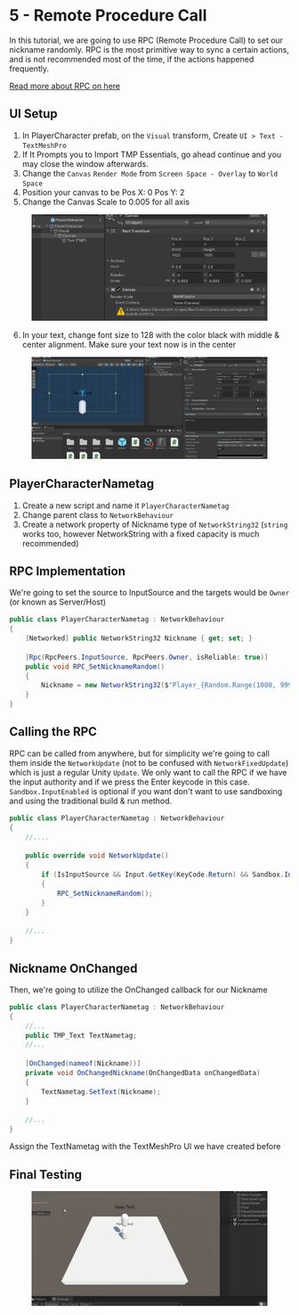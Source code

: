 # 5 - Remote Procedure Call
In this tutorial, we are going to use RPC (Remote Procedure Call) to set our nickname randomly. RPC is the most primitive way to sync a certain actions, and is not recommended most of the time, if the actions happened frequently.

[Read more about RPC on here](remote-procedure-calls-rpcs.md)

## UI Setup

1. In PlayerCharacter prefab, on the `Visual` transform, Create `UI > Text - TextMeshPro`
2. If It Prompts you to Import TMP Essentials, go ahead continue and you may close the window afterwards.
3. Change the `Canvas` `Render Mode` from `Screen Space - Overlay` to `World Space`
4. Position your canvas to be 
    Pos X: 0
    Pos Y: 2 
5. Change the Canvas Scale to 0.005 for all axis

<figure><img src="../images/getting-started/105-canvas.png" alt=""><figcaption></figcaption></figure>

6. In your text, change font size to 128 with the color black with middle & center alignment. Make sure your text now is in the center

<figure><img src="../images/getting-started/105-tmp.png" alt=""><figcaption></figcaption></figure>

## PlayerCharacterNametag

1. Create a new script and name it `PlayerCharacterNametag`
2. Change parent class to `NetworkBehaviour`
3. Create a network property of Nickname type of `NetworkString32` (`string` works too, however NetworkString with a fixed capacity is much recommended)

## RPC Implementation

We're going to set the source to InputSource and the targets would be `Owner` (or known as Server/Host)

```cs
public class PlayerCharacterNametag : NetworkBehaviour
{
    [Networked] public NetworkString32 Nickname { get; set; }

    [Rpc(RpcPeers.InputSource, RpcPeers.Owner, isReliable: true)]
    public void RPC_SetNicknameRandom()
    {
        Nickname = new NetworkString32($"Player_{Random.Range(1000, 9999)}");
    }
}
```

## Calling the RPC

RPC can be called from anywhere, but for simplicity we're going to call them inside the `NetworkUpdate` (not to be confused with `NetworkFixedUpdate`) which is just a regular Unity `Update`.
We only want to call the RPC if we have the input authority and if we press the Enter keycode in this case.
`Sandbox.InputEnabled` is optional if you want don't want to use sandboxing and using the traditional build & run method.

```cs
public class PlayerCharacterNametag : NetworkBehaviour
{
    //....

    public override void NetworkUpdate()
    {
        if (IsInputSource && Input.GetKey(KeyCode.Return) && Sandbox.InputEnabled)
        {
            RPC_SetNicknameRandom();
        }
    }

    //...
}
```


## Nickname OnChanged
Then, we're going to utilize the OnChanged callback for our Nickname

```cs
public class PlayerCharacterNametag : NetworkBehaviour
{
    //...
    public TMP_Text TextNametag;
    //...

    [OnChanged(nameof(Nickname))]
    private void OnChangedNickname(OnChangedData onChangedData)
    {
        TextNametag.SetText(Nickname);
    }

    //...
}
```

Assign the TextNametag with the TextMeshPro UI we have created before

## Final Testing

<figure><img src="../images/getting-started/105-nametag.gif" alt=""><figcaption></figcaption></figure>